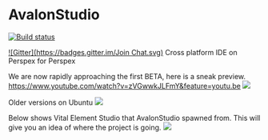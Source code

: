 # AvalonStudio
[![Build status](https://ci.appveyor.com/api/projects/status/l2k85kekoby4tb4j?svg=true)](https://ci.appveyor.com/project/danwalmsley/avalonstudio)

[![Gitter](https://badges.gitter.im/Join Chat.svg)](https://gitter.im/VitalElement/AvalonStudio?utm_campaign=pr-badge&utm_content=badge&utm_medium=badge&utm_source=badge)
Cross platform IDE on Perspex for Perspex

We are now rapidly approaching the first BETA, here is a sneak preview.
https://www.youtube.com/watch?v=zVGwwkJLFmY&feature=youtu.be
![](https://files.gitter.im/VitalElement/AvalonStudio/yVkV/image.png)


Older versions on Ubuntu
![](https://files.gitter.im/VitalElement/AvalonStudio/B9Vb/blob)


Below shows Vital Element Studio that AvalonStudio spawned from. This will give you an idea of where the project is going.
![](http://vitalelement.co.uk/AvalonStudio/images/vestudio_demo.gif)
